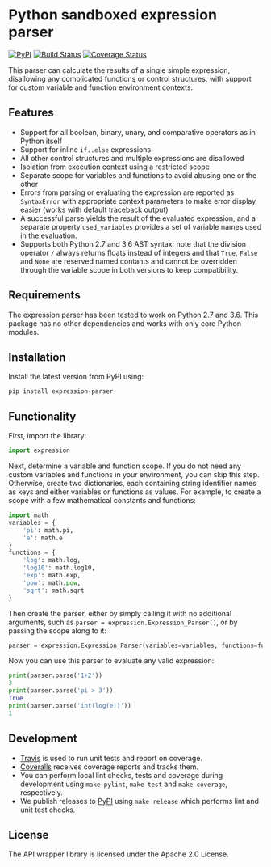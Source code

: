 # Python sandboxed expression parser

[![PyPI](https://img.shields.io/pypi/v/expression-parser.svg)](https://pypi.python.org/pypi/expression-parser)
[![Build 
Status](https://travis-ci.org/lhelwerd/expression-parser.svg?branch=master)](https://travis-ci.org/lhelwerd/expression-parser)
[![Coverage 
Status](https://coveralls.io/repos/github/lhelwerd/expression-parser/badge.svg?branch=master)](https://coveralls.io/github/lhelwerd/expression-parser?branch=master)

This parser can calculate the results of a single simple expression,
disallowing any complicated functions or control structures, with support for
custom variable and function environment contexts.

## Features

- Support for all boolean, binary, unary, and comparative operators as in 
  Python itself
- Support for inline `if..else` expressions
- All other control structures and multiple expressions are disallowed
- Isolation from execution context using a restricted scope
- Separate scope for variables and functions to avoid abusing one or the other
- Errors from parsing or evaluating the expression are reported as 
  `SyntaxError` with appropriate context parameters to make error display 
  easier (works with default traceback output)
- A successful parse yields the result of the evaluated expression, and 
  a separate property `used_variables` provides a set of variable names used in 
  the evaluation.
- Supports both Python 2.7 and 3.6 AST syntax; note that the division operator 
  `/` always returns floats instead of integers and that `True`, `False` and 
  `None` are reserved named contants and cannot be overridden through the 
  variable scope in both versions to keep compatibility.

## Requirements

The expression parser has been tested to work on Python 2.7 and 3.6. This 
package has no other dependencies and works with only core Python modules.

## Installation

Install the latest version from PyPI using:

```
pip install expression-parser
```

## Functionality

First, import the library:

```python
import expression
```

Next, determine a variable and function scope. If you do not need any custom
variables and functions in your environment, you can skip this step. Otherwise,
create two dictionaries, each containing string identifier names as keys and
either variables or functions as values. For example, to create a scope with
a few mathematical constants and functions:

```python
import math
variables = {
    'pi': math.pi,
    'e': math.e
}
functions = {
    'log': math.log,
    'log10': math.log10,
    'exp': math.exp,
    'pow': math.pow,
    'sqrt': math.sqrt
}
```

Then create the parser, either by simply calling it with no additional 
arguments, such as `parser = expression.Expression_Parser()`, or by passing the 
scope along to it:

```python
parser = expression.Expression_Parser(variables=variables, functions=functions)
```

Now you can use this parser to evaluate any valid expression:

```python
print(parser.parse('1+2'))
3
print(parser.parse('pi > 3'))
True
print(parser.parse('int(log(e))'))
1
```

## Development

- [Travis](https://travis-ci.org/lhelwerd/expression-parser) is used to run 
  unit tests and report on coverage.
- [Coveralls](https://coveralls.io/github/lhelwerd/expression-parser) receives 
  coverage reports and tracks them.
- You can perform local lint checks, tests and coverage during development 
  using `make pylint`, `make test` and `make coverage`, respectively.
- We publish releases to [PyPI](https://pypi.python.org/pypi/expression-parser) 
  using `make release` which performs lint and unit test checks.

## License

The API wrapper library is licensed under the Apache 2.0 License.
